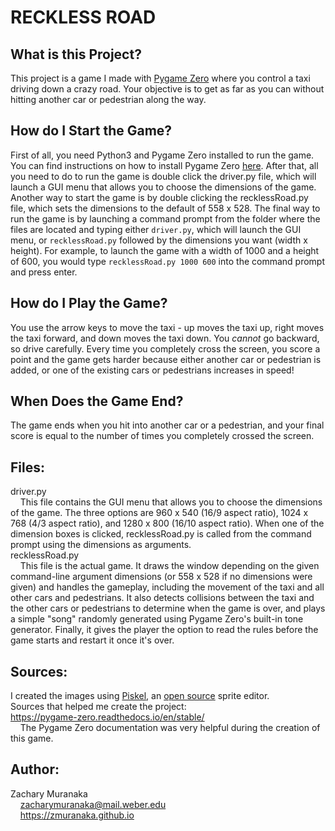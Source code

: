# RECKLESS ROAD

## What is this Project?

This project is a game I made with [Pygame Zero](https://pygame-zero.readthedocs.io/en/stable/) where you control a taxi driving down a crazy road. Your objective is to get as far as you can without hitting another car or pedestrian along the way.

## How do I Start the Game?

First of all, you need Python3 and Pygame Zero installed to run the game. You can find instructions on how to install Pygame Zero [here](https://pygame-zero.readthedocs.io/en/stable/installation.html). After that, all you need to do to run the game is double click the driver.py file, which will launch a GUI menu that allows you to choose the dimensions of the game. Another way to start the game is by double clicking the recklessRoad.py file, which sets the dimensions to the default of 558 x 528. The final way to run the game is by launching a command prompt from the folder where the files are located and typing either ```driver.py```, which will launch the GUI menu, or ```recklessRoad.py``` followed by the dimensions you want (width x height). For example, to launch the game with a width of 1000 and a height of 600, you would type ```recklessRoad.py 1000 600``` into the command prompt and press enter.

## How do I Play the Game?

You use the arrow keys to move the taxi - up moves the taxi up, right moves the taxi forward, and down moves the taxi down. You *cannot* go backward, so drive carefully. Every time you completely cross the screen, you score a point and the game gets harder because either another car or pedestrian is added, or one of the existing cars or pedestrians increases in speed!

## When Does the Game End?

The game ends when you hit into another car or a pedestrian, and your final score is equal to the number of times you completely crossed the screen.

## Files:

driver.py  
&nbsp;&nbsp;&nbsp;&nbsp;This file contains the GUI menu that allows you to choose the dimensions of the game. The three options are 960 x 540 (16/9 aspect ratio), 1024 x 768 (4/3 aspect ratio), and 1280 x 800 (16/10 aspect ratio). When one of the dimension boxes is clicked, recklessRoad.py is called from the command prompt using the dimensions as arguments.  
recklessRoad.py  
&nbsp;&nbsp;&nbsp;&nbsp;This file is the actual game. It draws the window depending on the given command-line argument dimensions (or 558 x 528 if no dimensions were given) and handles the gameplay, including the movement of the taxi and all other cars and pedestrians. It also detects collisions between the taxi and the other cars or pedestrians to determine when the game is over, and plays a simple "song" randomly generated using Pygame Zero's built-in tone generator. Finally, it gives the player the option to read the rules before the game starts and restart it once it's over.

## Sources:

I created the images using [Piskel](https://www.piskelapp.com/), an [open source](https://github.com/piskelapp/piskel) sprite editor.  
Sources that helped me create the project:  
https://pygame-zero.readthedocs.io/en/stable/  
&nbsp;&nbsp;&nbsp;&nbsp;The Pygame Zero documentation was very helpful during the creation of this game.

## Author:

Zachary Muranaka  
&nbsp;&nbsp;&nbsp;&nbsp;zacharymuranaka@mail.weber.edu  
&nbsp;&nbsp;&nbsp;&nbsp;https://zmuranaka.github.io
